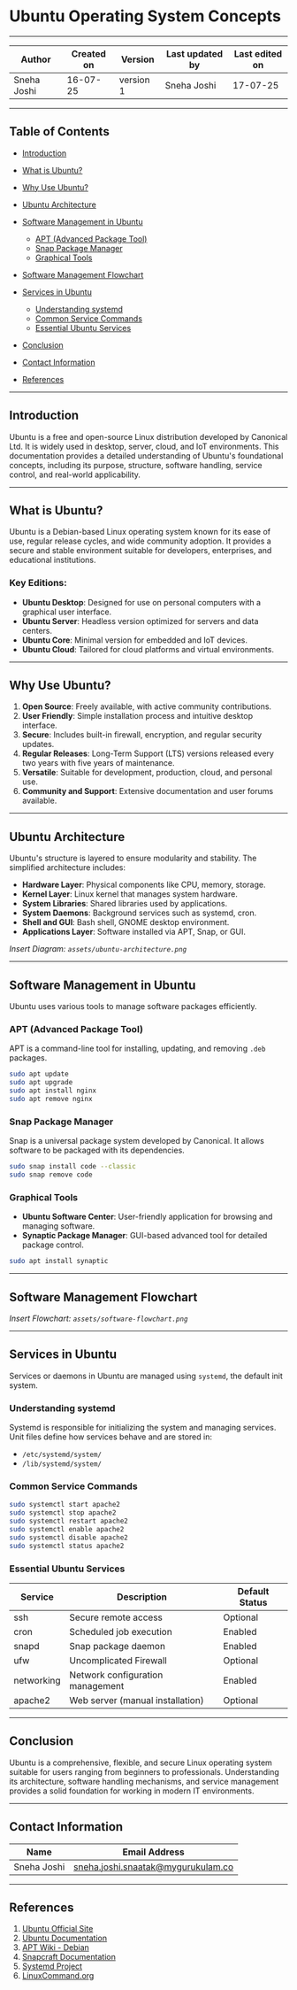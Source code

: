 # Ubuntu Operating System Concepts

---

| Author      | Created on | Version   | Last updated by | Last edited on |
| ----------- | ---------- | --------- | --------------- | -------------- |
| Sneha Joshi | 16-07-25   | version 1 | Sneha Joshi     | 17-07-25       |

---

## Table of Contents

* [Introduction](#introduction)
* [What is Ubuntu?](#what-is-ubuntu)
* [Why Use Ubuntu?](#why-use-ubuntu)
* [Ubuntu Architecture](#ubuntu-architecture)
* [Software Management in Ubuntu](#software-management-in-ubuntu)

  * [APT (Advanced Package Tool)](#apt-advanced-package-tool)
  * [Snap Package Manager](#snap-package-manager)
  * [Graphical Tools](#graphical-tools)
* [Software Management Flowchart](#software-management-flowchart)
* [Services in Ubuntu](#services-in-ubuntu)

  * [Understanding systemd](#understanding-systemd)
  * [Common Service Commands](#common-service-commands)
  * [Essential Ubuntu Services](#essential-ubuntu-services)
* [Conclusion](#conclusion)
* [Contact Information](#contact-information)
* [References](#references)

---

## Introduction

Ubuntu is a free and open-source Linux distribution developed by Canonical Ltd. It is widely used in desktop, server, cloud, and IoT environments. This documentation provides a detailed understanding of Ubuntu's foundational concepts, including its purpose, structure, software handling, service control, and real-world applicability.

---

## What is Ubuntu?

Ubuntu is a Debian-based Linux operating system known for its ease of use, regular release cycles, and wide community adoption. It provides a secure and stable environment suitable for developers, enterprises, and educational institutions.

### Key Editions:

* **Ubuntu Desktop**: Designed for use on personal computers with a graphical user interface.
* **Ubuntu Server**: Headless version optimized for servers and data centers.
* **Ubuntu Core**: Minimal version for embedded and IoT devices.
* **Ubuntu Cloud**: Tailored for cloud platforms and virtual environments.

---

## Why Use Ubuntu?

1. **Open Source**: Freely available, with active community contributions.
2. **User Friendly**: Simple installation process and intuitive desktop interface.
3. **Secure**: Includes built-in firewall, encryption, and regular security updates.
4. **Regular Releases**: Long-Term Support (LTS) versions released every two years with five years of maintenance.
5. **Versatile**: Suitable for development, production, cloud, and personal use.
6. **Community and Support**: Extensive documentation and user forums available.

---

## Ubuntu Architecture

Ubuntu's structure is layered to ensure modularity and stability. The simplified architecture includes:

* **Hardware Layer**: Physical components like CPU, memory, storage.
* **Kernel Layer**: Linux kernel that manages system hardware.
* **System Libraries**: Shared libraries used by applications.
* **System Daemons**: Background services such as systemd, cron.
* **Shell and GUI**: Bash shell, GNOME desktop environment.
* **Applications Layer**: Software installed via APT, Snap, or GUI.

*Insert Diagram: `assets/ubuntu-architecture.png`*

---

## Software Management in Ubuntu

Ubuntu uses various tools to manage software packages efficiently.

### APT (Advanced Package Tool)

APT is a command-line tool for installing, updating, and removing `.deb` packages.

```bash
sudo apt update
sudo apt upgrade
sudo apt install nginx
sudo apt remove nginx
```

### Snap Package Manager

Snap is a universal package system developed by Canonical. It allows software to be packaged with its dependencies.

```bash
sudo snap install code --classic
sudo snap remove code
```

### Graphical Tools

* **Ubuntu Software Center**: User-friendly application for browsing and managing software.
* **Synaptic Package Manager**: GUI-based advanced tool for detailed package control.

```bash
sudo apt install synaptic
```

---

## Software Management Flowchart

*Insert Flowchart: `assets/software-flowchart.png`*

---

## Services in Ubuntu

Services or daemons in Ubuntu are managed using `systemd`, the default init system.

### Understanding systemd

Systemd is responsible for initializing the system and managing services. Unit files define how services behave and are stored in:

* `/etc/systemd/system/`
* `/lib/systemd/system/`

### Common Service Commands

```bash
sudo systemctl start apache2
sudo systemctl stop apache2
sudo systemctl restart apache2
sudo systemctl enable apache2
sudo systemctl disable apache2
sudo systemctl status apache2
```

### Essential Ubuntu Services

| Service    | Description                      | Default Status |
| ---------- | -------------------------------- | -------------- |
| ssh        | Secure remote access             | Optional       |
| cron       | Scheduled job execution          | Enabled        |
| snapd      | Snap package daemon              | Enabled        |
| ufw        | Uncomplicated Firewall           | Optional       |
| networking | Network configuration management | Enabled        |
| apache2    | Web server (manual installation) | Optional       |

---

## Conclusion

Ubuntu is a comprehensive, flexible, and secure Linux operating system suitable for users ranging from beginners to professionals. Understanding its architecture, software handling mechanisms, and service management provides a solid foundation for working in modern IT environments.

---

## Contact Information


| Name        | Email Address                                                                   |
| ----------- | ------------------------------------------------------------------------------- |
| Sneha Joshi | [sneha.joshi.snaatak@mygurukulam.co](mailto:sneha.joshi.snaatak@mygurukulam.co) |


---

## References

1. [Ubuntu Official Site](https://ubuntu.com)
2. [Ubuntu Documentation](https://help.ubuntu.com)
3. [APT Wiki - Debian](https://wiki.debian.org/Apt)
4. [Snapcraft Documentation](https://snapcraft.io/docs)
5. [Systemd Project](https://www.freedesktop.org/wiki/Software/systemd/)
6. [LinuxCommand.org](https://linuxcommand.org)

